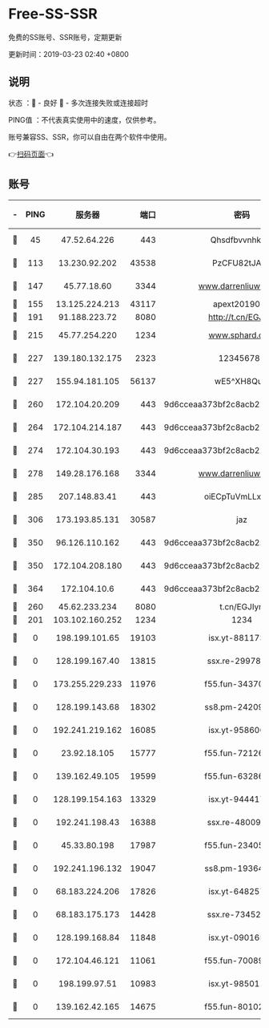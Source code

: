 # Free-SS-SSR

免费的SS账号、SSR账号，定期更新

更新时间：2019-03-23 02:40 +0800

## 说明

状态     ：🙂 - 良好 🙁 - 多次连接失败或连接超时

PING值   ：不代表真实使用中的速度，仅供参考。

账号兼容SS、SSR，你可以自由在两个软件中使用。

👉[扫码页面](https://liesauer.github.io/Free-SS-SSR/)👈

## 账号

|-|PING|服务器|端口|密码|加密方式|区域|
|:----:|:----:|:-----:|-----:|:----:|:----:|:----:|
|🙂|45|47.52.64.226|443|Qhsdfbvvnhkm1|aes-256-cfb|HK|
|🙂|113|13.230.92.202|43538|PzCFU82tJAdZ|aes-256-cfb|JP|
|🙂|147|45.77.18.60|3344|www.darrenliuwei.com|aes-256-cfb|JP|
|🙂|155|13.125.224.213|43117|apext2019005|chacha20|KR|
|🙂|191|91.188.223.72|8080|http://t.cn/EGJIyrl|rc4-md5|RU|
|🙂|215|45.77.254.220|1234|www.sphard.com|aes-256-cfb|SG|
|🙂|227|139.180.132.175|2323|123456789|aes-256-cfb|SG|
|🙂|227|155.94.181.105|56137|wE5^XH8Quw|aes-256-cfb|US|
|🙂|260|172.104.20.209|443|9d6cceaa373bf2c8acb22e60b6a58be6|aes-256-cfb|US|
|🙂|264|172.104.214.187|443|9d6cceaa373bf2c8acb22e60b6a58be6|aes-256-cfb|US|
|🙂|274|172.104.30.193|443|9d6cceaa373bf2c8acb22e60b6a58be6|aes-256-cfb|US|
|🙂|278|149.28.176.168|3344|www.darrenliuwei.com|aes-256-cfb|AU|
|🙂|285|207.148.83.41|443|oiECpTuVmLLxk4Ts|aes-256-cfb|AU|
|🙂|306|173.193.85.131|30587|jaz|aes-256-cfb|US|
|🙂|350|96.126.110.162|443|9d6cceaa373bf2c8acb22e60b6a58be6|aes-256-cfb|US|
|🙂|350|172.104.208.180|443|9d6cceaa373bf2c8acb22e60b6a58be6|aes-256-cfb|US|
|🙂|364|172.104.10.6|443|9d6cceaa373bf2c8acb22e60b6a58be6|aes-256-cfb|US|
|🙂|260|45.62.233.234|8080|t.cn/EGJIyrl|rc4-md5|CA|
|🙁|201|103.102.160.252|1234|1234|rc4-md5|JP|
|🙁|0|198.199.101.65|19103|isx.yt-88117366|aes-256-cfb|US|
|🙁|0|128.199.167.40|13815|ssx.re-29978832|aes-256-cfb|SG|
|🙁|0|173.255.229.233|11976|f55.fun-34370951|aes-256-cfb|US|
|🙁|0|128.199.143.68|18302|ss8.pm-24209175|aes-256-cfb|SG|
|🙁|0|192.241.219.162|16085|isx.yt-95860657|aes-256-cfb|US|
|🙁|0|23.92.18.105|15777|f55.fun-72126030|aes-256-cfb|US|
|🙁|0|139.162.49.105|19599|f55.fun-63286751|aes-256-cfb|SG|
|🙁|0|128.199.154.163|13329|isx.yt-94441732|aes-256-cfb|SG|
|🙁|0|192.241.198.43|16388|ssx.re-48009112|aes-256-cfb|US|
|🙁|0|45.33.80.198|17987|f55.fun-23405054|aes-256-cfb|US|
|🙁|0|192.241.196.132|19047|ss8.pm-19364994|aes-256-cfb|US|
|🙁|0|68.183.224.206|17826|isx.yt-64825749|aes-256-cfb|SG|
|🙁|0|68.183.175.173|14428|ssx.re-73452986|aes-256-cfb|US|
|🙁|0|128.199.168.84|11848|isx.yt-09016510|aes-256-cfb|SG|
|🙁|0|172.104.46.121|11061|f55.fun-70089612|aes-256-cfb|SG|
|🙁|0|198.199.97.51|10983|isx.yt-98501151|aes-256-cfb|US|
|🙁|0|139.162.42.165|14675|f55.fun-80102385|aes-256-cfb|SG|
